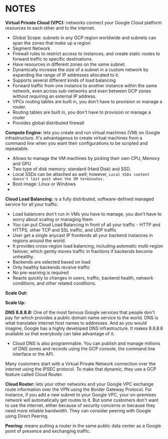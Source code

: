 # NOTES

**Virtual Private Cloud (VPC):** networks connect your Google Cloud platform resources to each other and to the internet. 
- Global Scope: subnets in any GCP region worldwide and subnets can span the zones that make up a region
- Segment Network
- Firewall rules to restrict access to instances, and create static routes to forward traffic to specific destinations.
- Have resources in different zones on the same subnet.
- Dynamically increase the size of a subnet in a custom network by expanding the range of IP addresses allocated to it.
- Supports several different kinds of load balancing
- Forward traffic from one instance to another instance within the same network, even across sub-networks and even
between GCP zones without requiring an external IP address.
- VPCs routing tables are built in, you don't have to provision or manage a router.
- Routing tables are built in, you don't have to provision or manage a router
- Provides global distributed firewall

**Compute Engine:** lets you create and run virtual machines (VM) on Google infrastructure. It's advantageous to create
virtual machines from a command line when you want their configurations to be scripted and repeatable. 
- Allows to manage the VM machines by picking their own CPU, Memory and GPU
- Two type of disk memory: standard (Hard Disk) and SSD. 
- Local SSDs can be attached as well; however, ```Local SSDs content doesn't last past when the VM terminates.```
- Boot image: Linux or Windows
- 

**Cloud Load Balancing:** is a fully distributed, software-defined managed service for all your traffic.
- Load balancers don't run in VMs you have to manage, you don't have to worry about scaling or managing them
- You can put Cloud Load Balancing in front of all your traffic - HTTP and HTTPS, other TCP and SSL traffic, and UDP traffic
- User get a single anycast IP frontends all your backend instances in regions around the world.
- It provides cross-region load balancing, including automatic multi-region failover, 
which gently moves traffic in fractions if backends become unhealthy.
- Backends are selected based on load
- Only healthy backends receive traffic
- No pre-warning is required
- Reacts quickly to changes in users, traffic, backend health, network conditions, and other related conditions.

**Scale Out:** 

**Scale Up:** 

**DNS 8.8.8.8:** One of the most famous Google services that people don't pay for which provides a public domain name 
service to the world. DNS is what translates internet host names to addresses. And as you would imagine, Google has a 
highly developed DNS infrastructure. It makes 8.8.8.8 available so that everybody can take advantage of it.
- Cloud DNS is also programmable. You can publish and manage millions of DNS zones and records using the GCP console, 
the command line interface or the API.

Many customers start with a Virtual Private Network connection over the internet using the IPSEC protocol. 
To make that dynamic, they use a GCP feature called Cloud Router.

**Cloud Router:** lets your other networks and your Google VPC exchange route information over the VPN using the
Border Gateway Protocol. For instance, if you add a new subnet to your Google VPC, your on-premises network will automatically
get routes to it. But some customers don't want to use the internet, either because of security concerns or because they 
need more reliable bandwidth. They can consider peering with Google using Direct Peering.

**Peering:** means putting a router in the same public data center as a Google point of presence and exchanging traffic. 






